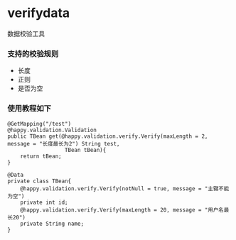 # verifydata
数据校验工具
### 支持的校验规则

- 长度
- 正则
- 是否为空

### 使用教程如下

    @GetMapping("/test")
    @happy.validation.Validation
    public TBean get(@happy.validation.verify.Verify(maxLength = 2, message = "长度最长为2") String test,
                      TBean tBean){
        return tBean;
    }

    @Data
    private class TBean{
        @happy.validation.verify.Verify(notNull = true, message = "主键不能为空")
        private int id;
        @happy.validation.verify.Verify(maxLength = 20, message = "用户名最长20")
        private String name;
    }
